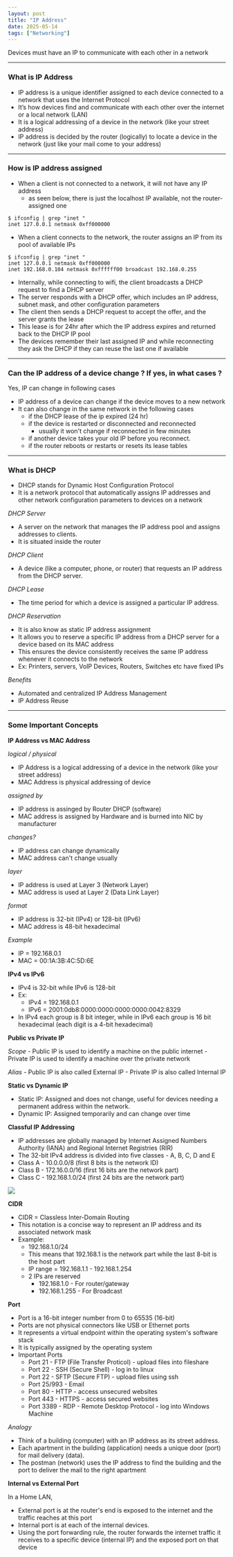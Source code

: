 ```yaml
---
layout: post
title: "IP Address"
date: 2025-05-14
tags: ["Networking"]
---
```


Devices must have an IP to communicate with each other in a network

---
### What is IP Address

- IP address is a unique identifier assigned to each device connected to a network that uses the Internet Protocol
- It’s how devices find and communicate with each other over the internet or a local network (LAN)
- It is a logical addressing of a device in the network (like your street address)
- IP address is decided by the router (logically) to locate a device in the network (just like your mail come to your address)

---
### How is IP address assigned 

- When a client is not connected to a network, it will not have any IP address
    - as seen below, there is just the localhost IP available, not the router-assigned one

```
$ ifconfig | grep "inet "
inet 127.0.0.1 netmask 0xff000000 
```

- When a client connects to the network, the router assigns an IP from its pool of available IPs

```
$ ifconfig | grep "inet "
inet 127.0.0.1 netmask 0xff000000 
inet 192.168.0.104 netmask 0xffffff00 broadcast 192.168.0.255
```

- Internally, while connecting to wifi, the client broadcasts a DHCP request to find a DHCP server
- The server responds with a DHCP offer, which includes an IP address, subnet mask, and other configuration parameters
- The client then sends a DHCP request to accept the offer, and the server grants the lease
- This lease is for 24hr after which the IP address expires and returned back to the DHCP IP pool 
- The devices remember their last assigned IP and while reconnecting they ask the DHCP if they can reuse the last one if available

---
### Can the IP address of a device change ? If yes, in what cases ?

Yes, IP can change in following cases
- IP address of a device can change if the device moves to a new network 
- It can also change in the same network in the following cases
    - if the DHCP lease of the ip expired (24 hr)
    - if the device is restarted or disconnected and reconnected
        - usually it won't change if reconnected in few minutes
    - if another device takes your old IP before you reconnect.
    - if the router reboots or restarts or resets its lease tables

---

### What is DHCP

- DHCP stands for Dynamic Host Configuration Protocol
- It is a network protocol that automatically assigns IP addresses and other network configuration parameters to devices on a network

_DHCP Server_

- A server on the network that manages the IP address pool and assigns addresses to clients.
- It is situated inside the router

_DHCP Client_

- A device (like a computer, phone, or router) that requests an IP address from the DHCP server.

_DHCP Lease_

- The time period for which a device is assigned a particular IP address.

_DHCP Reservation_

- It is also know as static IP address assignment
- It allows you to reserve a specific IP address from a DHCP server for a device based on its MAC address
- This ensures the device consistently receives the same IP address whenever it connects to the network
- Ex: Printers, servers, VoIP Devices, Routers, Switches etc have fixed IPs

_Benefits_
- Automated and centralized IP Address Management
- IP Address Reuse

---
### Some Important Concepts

**IP Address vs MAC Address**

_logical / physical_
- IP Address is a logical addressing of a device in the network (like your street address)
- MAC Address is physical addressing of device 

_assigned by_
- IP address is assinged by Router DHCP (software)
- MAC address is assigned by Hardware and is burned into NIC by manufacturer

_changes?_
- IP address can change dynamically
- MAC address can't change usually

_layer_
- IP address is used at Layer 3 (Network Layer)
- MAC address is used at Layer 2 (Data Link Layer)

_format_
- IP address is 32-bit (IPv4) or 128-bit (IPv6)
- MAC address is 48-bit hexadecimal 

_Example_
- IP = 192.168.0.1
- MAC = 00:1A:3B:4C:5D:6E

**IPv4 vs IPv6**

- IPv4 is 32-bit while IPv6 is 128-bit
- Ex:
    - IPv4 = 192.168.0.1
    - IPv6 = 2001:0db8:0000:0000:0000:0000:0042:8329
- In IPv4 each group is 8 bit integer, while in IPv6 each group is 16 bit hexadecimal (each digit is a 4-bit hexadecimal)

**Public vs Private IP**

_Scope_
    - Public IP is used to identify a machine on the public internet
    - Private IP is used to identify a machine over the private network

_Alias_
    - Public IP is also called External IP
    - Private IP is also called Internal IP

**Static vs Dynamic IP**

- Static IP: Assigned and does not change, useful for devices needing a permanent address within the network. 
- Dynamic IP: Assigned temporarily and can change over time

**Classful IP Addressing**

- IP addresses are globally managed by Internet Assigned Numbers Authority (IANA) and Regional Internet Registries (RIR)
- The 32-bit IPv4 address is divided into five classes - A, B, C, D and E
- Class A - 10.0.0.0/8 (first 8 bits is the network ID)
- Class B - 172.16.0.0/16 (first 16 bits are the network part)
- Class C - 192.168.1.0/24 (first 24 bits are the network part)

<img src="{{site.url}}/images/networking/classful_addressing.png">

**CIDR**

- CIDR = Classless Inter-Domain Routing 
- This notation is a concise way to represent an IP address and its associated network mask
- Example: 
    - 192.168.1.0/24
    - This means that 192.168.1 is the network part while the last 8-bit is the host part
    - IP range = 192.168.1.1 - 192.168.1.254 
    - 2 IPs are reserved
        - 192.168.1.0 - For router/gateway
        - 192.168.1.255 - For Broadcast

**Port**

- Port is a 16-bit integer number from 0 to 65535 (16-bit) 
- Ports are not physical connectors like USB or Ethernet ports
- It represents a virtual endpoint within the operating system's software stack
- It is typically assigned by the operating system
- Important Ports
    - Port 21 - FTP (File Transfer Proticol) - upload files into fileshare
    - Port 22 - SSH (Secure Shell) - log in to linux
    - Port 22 - SFTP (Secure FTP) - upload files using ssh
    - Port 25/993 - Email
    - Port 80 - HTTP - access unsecured websites
    - Port 443 - HTTPS - access secured websites
    - Port 3389 - RDP - Remote Desktop Protocol - log into Windows Machine

_Analogy_
- Think of a building (computer) with an IP address as its street address. 
- Each apartment in the building (application) needs a unique door (port) for mail delivery (data). 
- The postman (network) uses the IP address to find the building and the port to deliver the mail to the right apartment

**Internal vs External Port**

In a Home LAN,
- External port is at the router's end is exposed to the internet and the traffic reaches at this port
- Internal port is at each of the internal devices.
- Using the port forwarding rule, the router forwards the internet traffic it receives to a specific device (internal IP) and the exposed port on that device